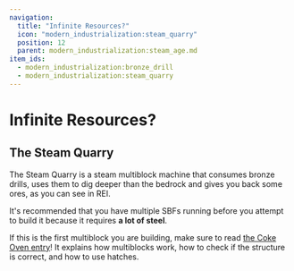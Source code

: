 ```yaml
---
navigation:
  title: "Infinite Resources?"
  icon: "modern_industrialization:steam_quarry"
  position: 12
  parent: modern_industrialization:steam_age.md
item_ids:
  - modern_industrialization:bronze_drill
  - modern_industrialization:steam_quarry
---
```


# Infinite Resources?

## The Steam Quarry

<GameScene zoom="2" interactive={true} fullWidth={true}>
    <MultiblockShape controller="steam_quarry" />
</GameScene>

The Steam Quarry is a steam multiblock machine that consumes bronze drills, uses them to dig deeper than the bedrock and gives you back some ores, as you can see in REI.

It's recommended that you have multiple SBFs running before you attempt to build it because it requires **a lot of steel**.

If this is the first multiblock you are building, make sure to read [the Coke Oven entry](./coke_oven.md)! It explains how multiblocks work, how to check if the structure is correct, and how to use hatches.

<Recipe id="modern_industrialization:quarry/drill/bronze_drill_asbl" />


